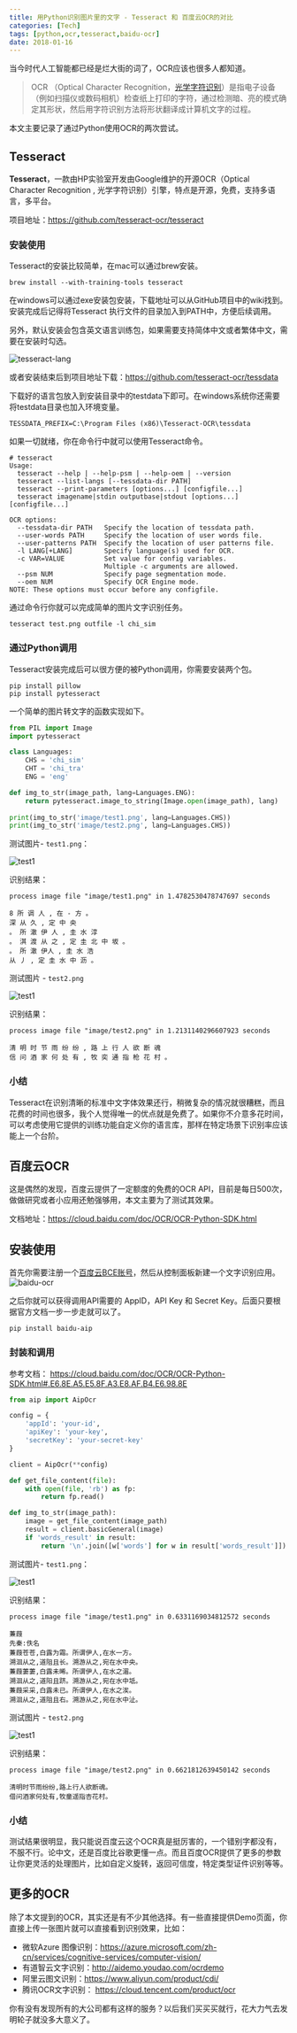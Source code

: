 ```yaml
---
title: 用Python识别图片里的文字 - Tesseract 和 百度云OCR的对比
categories: [Tech]
tags: [python,ocr,tesseract,baidu-ocr]
date: 2018-01-16
---
```


当今时代人工智能都已经是烂大街的词了，OCR应该也很多人都知道。

> OCR （Optical Character Recognition，[光学字符识别](https://baike.baidu.com/item/%E5%85%89%E5%AD%A6%E5%AD%97%E7%AC%A6%E8%AF%86%E5%88%AB)）是指电子设备（例如扫描仪或数码相机）检查纸上打印的字符，通过检测暗、亮的模式确定其形状，然后用字符识别方法将形状翻译成计算机文字的过程。

本文主要记录了通过Python使用OCR的两次尝试。

## Tesseract

**Tesseract**，一款由HP实验室开发由Google维护的开源OCR（Optical Character Recognition , 光学字符识别）引擎，特点是开源，免费，支持多语言，多平台。

项目地址：<https://github.com/tesseract-ocr/tesseract>

### 安装使用

Tesseract的安装比较简单，在mac可以通过brew安装。

```
brew install --with-training-tools tesseract
```

在windows可以通过exe安装包安装，下载地址可以从GitHub项目中的wiki找到。安装完成后记得将Tesseract 执行文件的目录加入到PATH中，方便后续调用。

另外，默认安装会包含英文语言训练包，如果需要支持简体中文或者繁体中文，需要在安装时勾选。

![tesseract-lang](images\tesseract-lang.png)

或者安装结束后到项目地址下载：https://github.com/tesseract-ocr/tessdata

下载好的语言包放入到安装目录中的testdata下即可。在windows系统你还需要将testdata目录也加入环境变量。

```
TESSDATA_PREFIX=C:\Program Files (x86)\Tesseract-OCR\tessdata
```

如果一切就绪，你在命令行中就可以使用Tesseract命令。

```
# tesseract
Usage:
  tesseract --help | --help-psm | --help-oem | --version
  tesseract --list-langs [--tessdata-dir PATH]
  tesseract --print-parameters [options...] [configfile...]
  tesseract imagename|stdin outputbase|stdout [options...] [configfile...]

OCR options:
  --tessdata-dir PATH   Specify the location of tessdata path.
  --user-words PATH     Specify the location of user words file.
  --user-patterns PATH  Specify the location of user patterns file.
  -l LANG[+LANG]        Specify language(s) used for OCR.
  -c VAR=VALUE          Set value for config variables.
                        Multiple -c arguments are allowed.
  --psm NUM             Specify page segmentation mode.
  --oem NUM             Specify OCR Engine mode.
NOTE: These options must occur before any configfile.
```

通过命令行你就可以完成简单的图片文字识别任务。

```
tesseract test.png outfile -l chi_sim
```

### 通过Python调用

Tesseract安装完成后可以很方便的被Python调用，你需要安装两个包。

```
pip install pillow
pip install pytesseract
```

一个简单的图片转文字的函数实现如下。

```python
from PIL import Image
import pytesseract

class Languages:
    CHS = 'chi_sim'
    CHT = 'chi_tra'
    ENG = 'eng'

def img_to_str(image_path, lang=Languages.ENG):
    return pytesseract.image_to_string(Image.open(image_path), lang)
  
print(img_to_str('image/test1.png', lang=Languages.CHS))
print(img_to_str('image/test2.png', lang=Languages.CHS))
```

测试图片- `test1.png`：

![test1](images\orc-test1.png)

识别结果：

```
process image file "image/test1.png" in 1.4782530478747697 seconds

8 所 调 人 , 在 - 方 。
深 从 久 , 定 中 央
。 所 澈 伊 人 , 圭 水 淳
。 淇 渡 从 之 , 定 圭 北 中 坂 。
。 所 澈 伊人 , 圭 水 浩
从 丿 , 定 圭 水 中 沥 。
```

测试图片 - `test2.png`

![test1](images\orc-test2.png)

识别结果：

```
process image file "image/test2.png" in 1.2131140296607923 seconds

清 明 时 节 雨 纷 纷 , 路 上 行 人 欲 断 魂
信 问 酒 家 何 处 有 , 牧 奕 通 指 枪 花 村 。
```

### 小结

Tesseract在识别清晰的标准中文字体效果还行，稍微复杂的情况就很糟糕，而且花费的时间也很多，我个人觉得唯一的优点就是免费了。如果你不介意多花时间，可以考虑使用它提供的训练功能自定义你的语言库，那样在特定场景下识别率应该能上一个台阶。

## 百度云OCR

这是偶然的发现，百度云提供了一定额度的免费的OCR API，目前是每日500次，做做研究或者小应用还勉强够用，本文主要为了测试其效果。

文档地址：https://cloud.baidu.com/doc/OCR/OCR-Python-SDK.html

## 安装使用

首先你需要注册一个[百度云BCE账号](https://cloud.baidu.com/)，然后从控制面板新建一个文字识别应用。![baidu-ocr](images\baidu-ocr.png)

之后你就可以获得调用API需要的 AppID，API Key 和 Secret Key。后面只要根据官方文档一步一步走就可以了。

```
pip install baidu-aip
```

### 封装和调用

参考文档： https://cloud.baidu.com/doc/OCR/OCR-Python-SDK.html#.E6.8E.A5.E5.8F.A3.E8.AF.B4.E6.98.8E

```python
from aip import AipOcr

config = {
    'appId': 'your-id',
    'apiKey': 'your-key',
    'secretKey': 'your-secret-key'
}

client = AipOcr(**config)

def get_file_content(file):
    with open(file, 'rb') as fp:
        return fp.read()

def img_to_str(image_path):
    image = get_file_content(image_path)
    result = client.basicGeneral(image)
    if 'words_result' in result:
        return '\n'.join([w['words'] for w in result['words_result']])
```

测试图片- `test1.png`：

![test1](images\orc-test1.png)

识别结果：

```
process image file "image/test1.png" in 0.6331169034812572 seconds

蒹葭
先秦:佚名
蒹葭苍苍,白露为霜。所谓伊人,在水一方。
溯洄从之,道阻且长。溯游从之,宛在水中央。
蒹葭萋萋,白露未晞。所谓伊人,在水之湄。
溯洄从之,道阳且跻。溯游从之,宛在水中坻。
蒹葭采采,白露未已。所谓伊人,在水之涘。
溯洄从之,道阻且右。溯游从之,宛在水中沚。
```

测试图片 - `test2.png`

![test1](images\orc-test2.png)

识别结果：

```
process image file "image/test2.png" in 0.6621812639450142 seconds

清明时节雨纷纷,路上行人欲断魂。
借问酒家何处有,牧童遥指杏花村。
```
### 小结

测试结果很明显，我只能说百度云这个OCR真是挺厉害的，一个错别字都没有，不服不行。论中文，还是百度比谷歌更懂一点。而且百度OCR提供了更多的参数让你更灵活的处理图片，比如自定义旋转，返回可信度，特定类型证件识别等等。

## 更多的OCR

除了本文提到的OCR，其实还是有不少其他选择。有一些直接提供Demo页面，你直接上传一张图片就可以直接看到识别效果，比如：

- 微软Azure 图像识别：https://azure.microsoft.com/zh-cn/services/cognitive-services/computer-vision/
- 有道智云文字识别：http://aidemo.youdao.com/ocrdemo
- 阿里云图文识别：https://www.aliyun.com/product/cdi/
- 腾讯OCR文字识别： https://cloud.tencent.com/product/ocr

你有没有发现所有的大公司都有这样的服务？以后我们买买买就行，花大力气去发明轮子就没多大意义了。